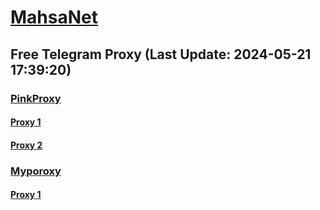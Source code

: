 
# [MahsaNet](https://t.me/mahsa_net)
## Free Telegram Proxy (Last Update: 2024-05-21 17:39:20)
### [PinkProxy](https://t.me/PinkProxy)
#### [Proxy 1](tg://proxy?server=204.12.192.221&port=443&secret=ee1603010200010001fc030386e24c3add6170742d6b65726e656c2e6f7267)
#### [Proxy 2](tg://proxy?server=142.54.189.108&port=443&secret=ee1603010200010001fc030386e24c3add646f636b65722d6d6972726f722e6f7267)
### [Myporoxy](https://t.me/Myporoxy)
#### [Proxy 1](tg://proxy?server=cloudflare.com.nokia.com.co.uk.do_yo.want_to.clash_with.this.www.microsoft.com.there_is_no.place_like.localhost.www.bing.com.count_with_me.cyou.net.digikala.com.msn.com.bsi.ir.enamad.ir.now_sudo.again_to_fight.everyone.i_am.the_internet.ramcover.sbs.&port=7667&secret=FpABAiIBhwH8AwOG42xL3Q==)

    